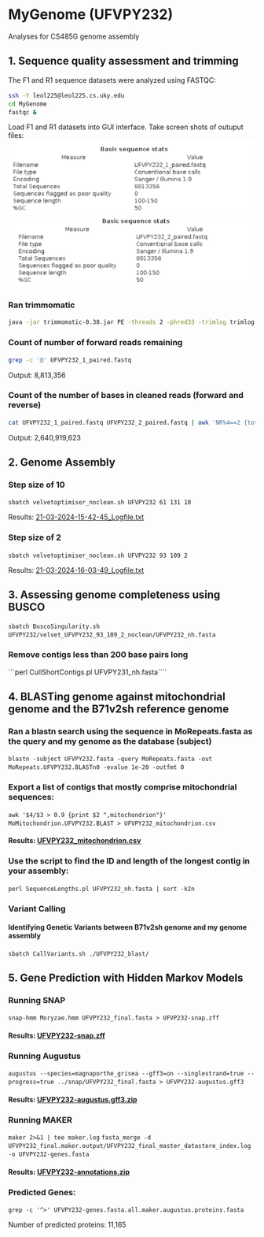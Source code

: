 # MyGenome (UFVPY232)
Analyses for CS485G genome assembly

## 1. Sequence quality assessment and trimming
The F1 and R1 sequence datasets were analyzed using FASTQC:
```bash
ssh -Y leol225@leol225.cs.uky.edu
cd MyGenome
fastqc &
```
Load F1 and R1 datasets into GUI interface.
Take screen shots of outuput files:
![F1Screenshot.png](/data/F1screenshot.png)
![R1Screenshot.png](/data/R1Screenshot.png)

### Ran trimmomatic
```bash
java -jar trimmomatic-0.38.jar PE -threads 2 -phred33 -trimlog trimlog.txt UFVPY232_1.fq UFVPY232_2.fq UFVPY232_1_paired.fastq UFVPY232_1_unpaired.fastq UFVPY232_2_paired.fastq UFVPY232_2_unpaired.fastq CROP:280 SLIDINGWINDOW:20:20 MINLEN:120
```

### Count of number of forward reads remaining
```bash
grep -c '@' UFVPY232_1_paired.fastq
```
Output: 8,813,356
### Count of the number of bases in cleaned reads (forward and reverse)
```bash
cat UFVPY232_1_paired.fastq UFVPY232_2_paired.fastq | awk 'NR%4==2 {total += length($0)} END {print total}'
```
Output: 2,640,919,623

## 2. Genome Assembly
### Step size of 10 
```sbatch velvetoptimiser_noclean.sh UFVPY232 61 131 10```

Results: [21-03-2024-15-42-45_Logfile.txt](/Results/21-03-2024-15-42-45_Logfile.txt)

### Step size of 2
```sbatch velvetoptimiser_noclean.sh UFVPY232 93 109 2```

Results: [21-03-2024-16-03-49_Logfile.txt](/Results/21-03-2024-16-03-49_Logfile.txt)

## 3. Assessing genome completeness using BUSCO
```sbatch BuscoSingularity.sh UFVPY232/velvet_UFVPY232_93_109_2_noclean/UFVPY232_nh.fasta```

### Remove contigs less than 200 base pairs long
```perl CullShortContigs.pl UFVPY231_nh.fasta````

## 4. BLASTing genome against mitochondrial genome and the B71v2sh reference genome
### Ran a blastn search using the sequence in MoRepeats.fasta as the query and my genome as the database (subject)
```blastn -subject UFVPY232.fasta -query MoRepeats.fasta -out MoRepeats.UFVPY232.BLASTn0 -evalue 1e-20 -outfmt 0```

### Export a list of contigs that mostly comprise mitochondrial sequences:
```awk '$4/$3 > 0.9 {print $2 ",mitochondrion"}' MoMitochondrion.UFVPY232.BLAST > UFVPY232_mitochondrion.csv```
#### Results: [UFVPY232_mitochondrion.csv](/Results/UFVPY232_mitochondrion.csv)

### Use the script to find the ID and length of the longest contig in your assembly:
```perl SequenceLengths.pl UFVPY232_nh.fasta | sort -k2n```

### Variant Calling
#### Identifying Genetic Variants between B71v2sh genome and my genome assembly
```sbatch CallVariants.sh ./UFVPY232_blast/```

## 5. Gene Prediction with Hidden Markov Models
### Running SNAP
```snap-hmm Moryzae.hmm UFVPY232_final.fasta > UFVP232-snap.zff```
#### Results: [UFVPY232-snap.zff](/Results/UFVPY232-snap.zff)

### Running Augustus
```augustus --species=magnaporthe_grisea --gff3=on --singlestrand=true --progress=true ../snap/UFVPY232_final.fasta > UFVPY232-augustus.gff3```
#### Results: [UFVPY232-augustus.gff3.zip](/Results/UFVPY232-augustus.gff3.zip)

### Running MAKER
```maker 2>&1 | tee maker.log```
```fasta_merge -d UFVPY232_final.maker.output/UFVPY232_final_master_datastore_index.log -o UFVPY232-genes.fasta```
#### Results: [UFVPY232-annotations.zip](/Results/UFVPY232-annotations.zip)

### Predicted Genes:
```grep -c '^>' UFVPY232-genes.fasta.all.maker.augustus.proteins.fasta```

Number of predicted proteins: 11,165


